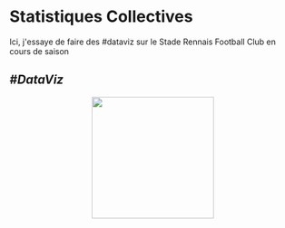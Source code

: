 # Statistiques Collectives
Ici, j'essaye de faire des #dataviz sur le Stade Rennais Football Club en cours de saison

## _#DataViz_

<p align= "center">
  <img src="https://github.com/Roppick/2022-2023_Equipe/blob/ed311ca0eb849b4d96cdc0c9e006343f81cfb9ba/23-08-01_Position%20Tirs%20tent%C3%A9s_rogn%C3%A9.jpg" width="215" />
